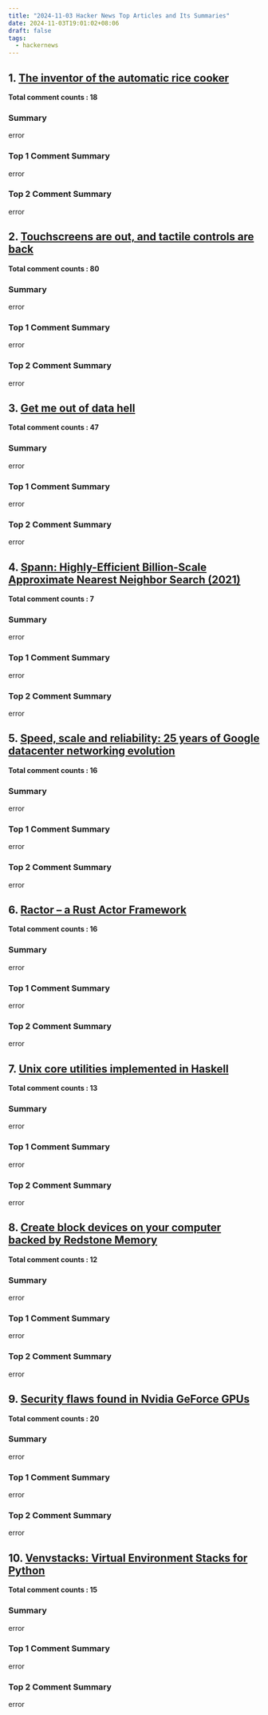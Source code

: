 ```yaml
---
title: "2024-11-03 Hacker News Top Articles and Its Summaries"
date: 2024-11-03T19:01:02+08:06
draft: false
tags:
  - hackernews
---
```


## 1. [The inventor of the automatic rice cooker](https://news.ycombinator.com/item?id=41993096)

**Total comment counts : 18**

### Summary

 error

### Top 1 Comment Summary

 error

### Top 2 Comment Summary

 error

## 2. [Touchscreens are out, and tactile controls are back](https://news.ycombinator.com/item?id=42033241)

**Total comment counts : 80**

### Summary

 error

### Top 1 Comment Summary

 error

### Top 2 Comment Summary

 error

## 3. [Get me out of data hell](https://news.ycombinator.com/item?id=42010249)

**Total comment counts : 47**

### Summary

 error

### Top 1 Comment Summary

 error

### Top 2 Comment Summary

 error

## 4. [Spann: Highly-Efficient Billion-Scale Approximate Nearest Neighbor Search (2021)](https://news.ycombinator.com/item?id=42028873)

**Total comment counts : 7**

### Summary

 error

### Top 1 Comment Summary

 error

### Top 2 Comment Summary

 error

## 5. [Speed, scale and reliability: 25 years of Google datacenter networking evolution](https://news.ycombinator.com/item?id=42031169)

**Total comment counts : 16**

### Summary

 error

### Top 1 Comment Summary

 error

### Top 2 Comment Summary

 error

## 6. [Ractor – a Rust Actor Framework](https://news.ycombinator.com/item?id=42030625)

**Total comment counts : 16**

### Summary

 error

### Top 1 Comment Summary

 error

### Top 2 Comment Summary

 error

## 7. [Unix core utilities implemented in Haskell](https://news.ycombinator.com/item?id=41992270)

**Total comment counts : 13**

### Summary

 error

### Top 1 Comment Summary

 error

### Top 2 Comment Summary

 error

## 8. [Create block devices on your computer backed by Redstone Memory](https://news.ycombinator.com/item?id=41978035)

**Total comment counts : 12**

### Summary

 error

### Top 1 Comment Summary

 error

### Top 2 Comment Summary

 error

## 9. [Security flaws found in Nvidia GeForce GPUs](https://news.ycombinator.com/item?id=42030463)

**Total comment counts : 20**

### Summary

 error

### Top 1 Comment Summary

 error

### Top 2 Comment Summary

 error

## 10. [Venvstacks: Virtual Environment Stacks for Python](https://news.ycombinator.com/item?id=42025951)

**Total comment counts : 15**

### Summary

 error

### Top 1 Comment Summary

 error

### Top 2 Comment Summary

 error

